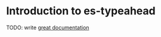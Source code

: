 # Introduction to es-typeahead

TODO: write [great documentation](http://jacobian.org/writing/what-to-write/)
